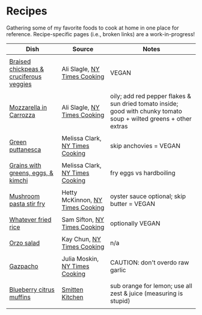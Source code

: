 # Recipes

Gathering some of my favorite foods to cook at home in one place for reference. Recipe-specific pages (i.e., broken links) are a work-in-progress!

| Dish | Source | Notes 
| ---- | ------ | ----- 
|      |        |        <!-- 6/8/7 " " -->
| [Braised chickpeas & cruciferous veggies](./braised_chickpeas_cruciferous_veg.md) | Ali Slagle, [NY Times Cooking](https://cooking.nytimes.com/recipes/1019559-olive-oil-braised-chickpeas-and-broccoli-rabe) | VEGAN
|      |        |
| [Mozzarella in Carrozza](./mozzarella_in_carrozza.md) | Ali Slagle, [NY Times Cooking](https://cooking.nytimes.com/recipes/1019683-mozzarella-in-carrozza-fried-mozzarella-sandwiches) | oily; add red pepper flakes & sun dried tomato inside; good with chunky tomato soup + wilted greens + other extras
|      |        |
| [Green puttanesca](./green_puttanesca) | Melissa Clark, [NY Times Cooking](https://cooking.nytimes.com/recipes/1013619-pasta-with-green-puttanesca) | skip anchovies = VEGAN
|      |        |
| [Grains with greens, eggs, & kimchi](./kimchi_grain_bowl.md) | Melissa Clark, [NY Times Cooking](https://cooking.nytimes.com/recipes/1016855-quinoa-and-rice-bowl-with-kale-kimchi-and-egg) | fry eggs vs hardboiling
|      |        |
| [Mushroom pasta stir fry](./mushroom_pasta_stir_fry.md) | Hetty McKinnon, [NY Times Cooking](https://cooking.nytimes.com/recipes/1022121-mushroom-pasta-stir-fry) | oyster sauce optional; skip butter = VEGAN
|      |        |
| [Whatever fried rice](./whatever_fried_rice.md) | Sam Sifton, [NY Times Cooking](https://cooking.nytimes.com/recipes/1020016-whatever-youve-got-fried-rice) | optionally VEGAN
|      |        |
| [Orzo salad](./orzo_salad.md) | Kay Chun, [NY Times Cooking](https://cooking.nytimes.com/recipes/1022258-orzo-salad-with-peppers-and-feta) | n/a
|      |        |
| [Gazpacho](./gazpacho.md) | Julia Moskin, [NY Times Cooking](https://cooking.nytimes.com/recipes/1017577-best-gazpacho) | CAUTION: don't overdo raw garlic
|      |        |
| [Blueberry citrus muffins](./blueberry_citrus_muffins.md) | [Smitten Kitchen](https://smittenkitchen.com/2016/08/even-more-perfect-blueberry-muffins/) | sub orange for lemon; use all zest & juice (measuring is stupid)
|      |        |

<!-- |      |        | -->
